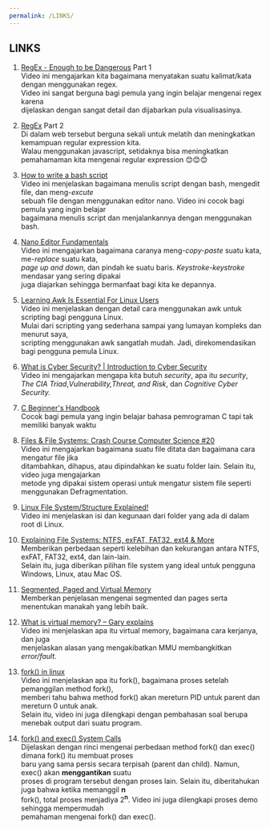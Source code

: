 ```yaml
---
permalink: /LINKS/
---
```


## LINKS

1. [RegEx - Enough to be Dangerous](https://youtu.be/bgBWp9EIlMM) Part 1 <br/>
Video ini mengajarkan kita bagaimana menyatakan suatu kalimat/kata dengan menggunakan regex. <br/>
Video ini sangat berguna bagi pemula yang ingin belajar mengenai regex karena<br/> 
dijelaskan dengan sangat detail dan dijabarkan pula visualisasinya.<br/>

2. [RegEx](https://www.freecodecamp.org/learn/javascript-algorithms-and-data-structures#regular-expressions) Part 2 <br/>
Di dalam web tersebut berguna sekali untuk melatih dan meningkatkan kemampuan regular expression kita. <br/>
Walau menggunakan javascript, setidaknya bisa meningkatkan pemahamaman kita mengenai regular expression 😊😊😊 <br/>

3. [How to write a bash script](https://youtu.be/F-gskSl4pwQ) <br/>
Video ini menjelaskan bagaimana menulis script dengan bash, mengedit file, dan meng-<i>excute</i><br/> 
sebuah file dengan menggunakan editor nano. Video ini cocok bagi pemula yang ingin belajar<br/> 
bagaimana menulis script dan menjalankannya dengan menggunakan bash.<br/>

4. [Nano Editor Fundamentals ](https://youtu.be/gyKiDczLIZ4) <br/>
Video ini mengajarkan bagaimana caranya meng-<i>copy-paste</i> suatu kata, me-<i>replace</i> suatu kata, <br/>
<i>page up and down</i>, dan pindah ke suatu baris. <i>Keystroke-keystroke</i> mendasar yang sering dipakai<br/>
juga diajarkan sehingga bermanfaat bagi kita ke depannya.<br/>

5. [Learning Awk Is Essential For Linux Users](https://youtu.be/9YOZmI-zWok)<br/>
Video ini menjelaskan dengan detail cara menggunakan awk untuk scripting bagi pengguna Linux.<br/>
Mulai dari scripting yang sederhana sampai yang lumayan kompleks dan menurut saya, <br/>
scripting menggunakan awk sangatlah mudah. Jadi, direkomendasikan bagi pengguna pemula Linux.<br/>

6. [What is Cyber Security? | Introduction to Cyber Security](https://youtu.be/ooJSgsB5fIE)<br/>
Video ini mengajarkan mengapa kita butuh <i>security</i>, apa itu <i>security</i>,<br/>
<i>The CIA Triad</i>,<i>Vulnerability,Threat, and Risk</i>, dan <i>Cognitive Cyber Security.</i><br/>

7. [C Beginner's Handbook](https://www.freecodecamp.org/news/the-c-beginners-handbook/)<br/>
Cocok bagi pemula yang ingin belajar bahasa pemrograman C tapi tak memiliki banyak waktu<br/>

8. [Files & File Systems: Crash Course Computer Science #20](https://youtu.be/KN8YgJnShPM)<br/>
Video ini mengajarkan bagaimana suatu file ditata dan bagaimana cara mengatur file jika<br/>
ditambahkan, dihapus, atau dipindahkan ke suatu folder lain. Selain itu, video juga mengajarkan<br/>
metode yng dipakai sistem operasi untuk mengatur sistem file seperti menggunakan Defragmentation.<br/>

9. [Linux File System/Structure Explained!](https://youtu.be/HbgzrKJvDRw)<br/>
Video ini menjelaskan isi dan kegunaan dari folder yang ada di dalam root di Linux.<br/>

10. [Explaining File Systems: NTFS, exFAT, FAT32, ext4 & More](https://youtu.be/_h30HBYxtws)<br/>
Memberikan perbedaan seperti kelebihan dan kekurangan antara NTFS, exFAT, FAT32, ext4, dan lain-lain.<br/>
Selain itu, juga diberikan pilihan file system yang ideal untuk pengguna Windows, Linux, atau Mac OS.<br/>

11. [Segmented, Paged and Virtual Memory](https://youtu.be/p9yZNLeOj4s)<br/>
Memberkan penjelasan mengenai segmented dan pages serta menentukan manakah yang lebih baik. <br/>

12. [What is virtual memory? – Gary explains](https://youtu.be/2quKyPnUShQ)<br/>
Video ini menjelaskan apa itu virtual memory, bagaimana cara kerjanya, dan juga <br/>
menjelaskan alasan yang mengakibatkan MMU membangkitkan <i>error/fault</i>.<br/>

13. [fork() in linux](https://youtu.be/CaWgJIbwb-4)<br/>
Video ini menjelaskan apa itu fork(), bagaimana proses setelah pemanggilan method fork(), <br/>
memberi tahu bahwa method fork() akan mereturn PID untuk parent dan mereturn 0 untuk anak.<br/>
Selain itu, video ini juga dilengkapi dengan pembahasan soal berupa menebak output dari suatu program. <br/>

14. [fork() and exec() System Calls](https://youtu.be/IFEFVXvjiHY)<br/>
Dijelaskan dengan rinci mengenai perbedaan method fork() dan exec() dimana fork() itu membuat proses <br/>
baru yang sama persis secara terpisah (parent dan child). Namun, exec() akan <b>menggantikan</b> suatu <br/>
proses di program tersebut dengan proses lain. Selain itu, diberitahukan juga bahwa ketika memanggil <b>n</b><br/>
fork(), total proses menjadiya 2<sup><b>n</b></sup>. Video ini juga dilengkapi proses demo sehingga mempermudah<br/>
pemahaman mengenai fork() dan exec().

  
